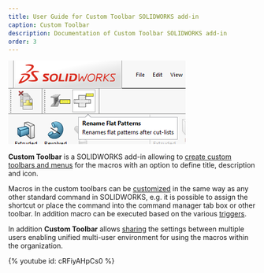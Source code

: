 ```yaml
---
title: User Guide for Custom Toolbar SOLIDWORKS add-in
caption: Custom Toolbar
description: Documentation of Custom Toolbar SOLIDWORKS add-in
order: 3
---
```

![Commands in the custom SOLIDWORKS toolbar](custom-sw-toolbar.png)

**Custom Toolbar** is a SOLIDWORKS add-in allowing to [create custom toolbars and menus](configuration) for the macros with an option to define title, description and icon.

Macros in the custom toolbars can be [customized](customization) in the same way as any other standard command in SOLIDWORKS, e.g. it is possible to assign the shortcut or place the command into the command manager tab box or other toolbar. In addition macro can be executed based on the various [triggers](configuration/triggers).

In addition **Custom Toolbar** allows [sharing](multi-user) the settings between multiple users enabling unified multi-user environment for using the macros within the organization.

{% youtube id: cRFiyAHpCs0 %}